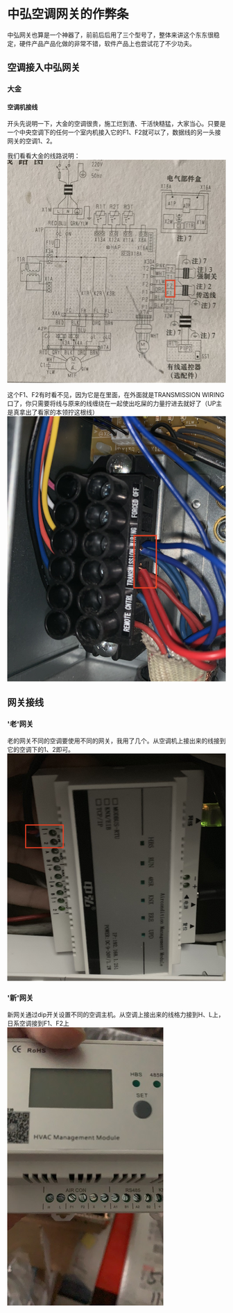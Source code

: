 # 中弘空调网关的作弊条

中弘网关也算是一个神器了，前前后后用了三个型号了，整体来讲这个东东很稳定，硬件产品产品化做的非常不错，软件产品上也尝试花了不少功夫。

## 空调接入中弘网关


### 大金

#### 空调机接线

开头先说明一下，大金的空调很贵，施工烂到渣、干活快糙猛，大家当心。只要是一个中央空调下的任何一个室内机接入它的F1、F2就可以了，数据线的另一头接网关的空调1、2。

我们看看大金的线路说明：
![大金的线路说明](./img/daking1.png)

这个F1、F2有时看不见，因为它是在里面，在外面就是TRANSMISSION WIRING口了，你只需要将线与原来的线缠绕在一起使出吃屎的力量拧进去就好了（UP主是真拿出了看家的本领拧这根线）
![大金的接线口](./img/daking2.png)

## 网关接线

### '老'网关

老的网关不同的空调要使用不同的网关，我用了几个。从空调机上接出来的线接到它的空调下的1、2即可。
![老网关接线](./img/zhonghong1.png)

### '新'网关
新网关通过dip开关设置不同的空调主机。从空调上接出来的线格力接到H、L上，日系空调接到F1、F2上
![新网关接线](./img/zhonghong2.JPG)
